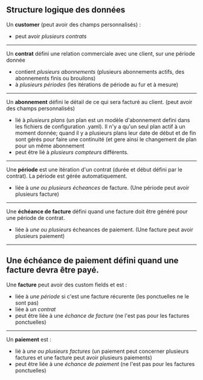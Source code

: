 ## Structure logique des données

Un **customer** (peut avoir des champs personnalisés)  :
- peut avoir *plusieurs contrats* 
---
Un **contrat** défini une relation commerciale avec une client, sur une période donnée
- contient *plusieurs abonnements* (plusieurs abonnements actifs, des abonnements finis ou brouilons) 
- à *plusieurs périodes* (les itérations de période au fur et à mesure)
---
Un **abonnement** défini le détail de ce qui sera facturé au client. (peut avoir des champs personnalisés)
- lié à *plusieurs plans* (un plan est un modèle d'abonnement defini dans les fichiers de configuration .yaml). Il n'y a qu'un seul plan actif à un moment donnée; quand il y a plusieurs plans leur date de début et de fin sont gérés pour faire une continuité (et gere ainsi le changement de plan pour un même abonnement
- peut être lié à *plusieurs compteurs* différents.
---
Une **période** est une itération d'un contrat (durée et début défini par le contrat). La période est gérée automatiquement.
- liée à *une ou plusieurs écheances* de facture. (Une période peut avoir plusieurs facture)
---
Une **échéance de facture** défini quand une facture doit être généré pour une période de contrat.
- liée à *une ou plusieurs* écheances de paiement. (Une facture peut avoir plusieurs paiement)
---
Une **échéance de paiement** défini quand une facture devra être payé.
---
Une **facture** peut avoir des custom fields et est  :
- liée à *une période* si c'est une facture récurente (les ponctuelles ne le sont pas)
- liée à *un contrat* 
- peut être liée à une *échance de facture* (ne l'est pas pour les factures ponctuelles)
---
Un **paiement** est :
- lié à *une ou plusieurs factures* (un paiement peut concerner plusieurs factures et une facture peut avoir plusieurs paiements)
- peut être liée à une *échance de paiement* (ne l'est pas pour les factures ponctuelles)